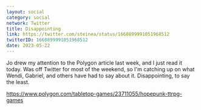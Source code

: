 ```yaml
---
layout: social
category: social
network: Twitter
title: Disappointing
link: https://twitter.com/steinea/status/1660899991051968512
twitterID: 1660899991051968512
date: 2023-05-22
---
```


Jo drew my attention to the Polygon article last week, and I just read it today. Was off Twitter for most of the weekend, so I'm catching up on what Wendi, Gabriel, and others have had to say about it. Disappointing, to say the least.

<https://www.polygon.com/tabletop-games/23711055/hopepunk-ttrpg-games>
